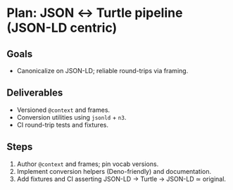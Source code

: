 # Plan: JSON ↔ Turtle pipeline (JSON-LD centric)

## Goals

- Canonicalize on JSON-LD; reliable round-trips via framing.

## Deliverables

- Versioned `@context` and frames.
- Conversion utilities using `jsonld` + `n3`.
- CI round-trip tests and fixtures.

## Steps

1. Author `@context` and frames; pin vocab versions.
2. Implement conversion helpers (Deno-friendly) and documentation.
3. Add fixtures and CI asserting JSON-LD → Turtle → JSON-LD ≃ original.
